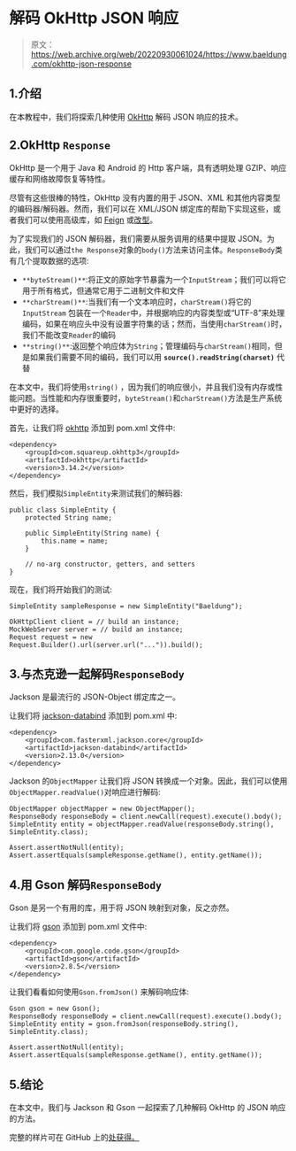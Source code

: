 # 解码 OkHttp JSON 响应

> 原文：<https://web.archive.org/web/20220930061024/https://www.baeldung.com/okhttp-json-response>

## 1.介绍

在本教程中，我们将探索几种使用 [OkHttp](/web/20220628125656/https://www.baeldung.com/guide-to-okhttp) 解码 JSON 响应的技术。

## 2.OkHttp `Response`

OkHttp 是一个用于 Java 和 Android 的 Http 客户端，具有透明处理 GZIP、响应缓存和网络故障恢复等特性。

尽管有这些很棒的特性，OkHttp 没有内置的用于 JSON、XML 和其他内容类型的编码器/解码器。然而，我们可以在 XML/JSON 绑定库的帮助下实现这些，或者我们可以使用高级库，如 [Feign](/web/20220628125656/https://www.baeldung.com/intro-to-feign) 或[改型](/web/20220628125656/https://www.baeldung.com/retrofit)。

为了实现我们的 JSON 解码器，我们需要从服务调用的结果中提取 JSON。为此，我们可以通过`the Response`对象的`body()`方法来访问主体。`ResponseBody`类有几个提取数据的选项:

*   `**byteStream()**`:将正文的原始字节暴露为一个`InputStream`；我们可以将它用于所有格式，但通常它用于二进制文件和文件
*   `**charStream()**`:当我们有一个文本响应时，`charStream()`将它的`InputStream` 包装在一个`Reader`中，并根据响应的内容类型或“UTF-8”来处理编码，如果在响应头中没有设置字符集的话；然而，当使用`charStream()`时，我们不能改变`Reader`的编码
*   `**string()**`:返回整个响应体为`String`；管理编码与`charStream()`相同，但是如果我们需要不同的编码，我们可以用 **`source().readString(charset)`** 代替

在本文中，我们将使用`string()` ，因为我们的响应很小，并且我们没有内存或性能问题。当性能和内存很重要时，`byteStream()`和`charStream()`方法是生产系统中更好的选择。

首先，让我们将 [okhttp](https://web.archive.org/web/20220628125656/https://search.maven.org/search?q=g:com.squareup.okhttp3%20a:okhttp) 添加到 pom.xml 文件中:

```
<dependency>
    <groupId>com.squareup.okhttp3</groupId>
    <artifactId>okhttp</artifactId> 
    <version>3.14.2</version> 
</dependency>
```

然后，我们模拟`SimpleEntity`来测试我们的解码器:

```
public class SimpleEntity {
    protected String name;

    public SimpleEntity(String name) {
        this.name = name;
    }

    // no-arg constructor, getters, and setters
} 
```

现在，我们将开始我们的测试:

```
SimpleEntity sampleResponse = new SimpleEntity("Baeldung");

OkHttpClient client = // build an instance;
MockWebServer server = // build an instance;
Request request = new Request.Builder().url(server.url("...")).build();
```

## 3.与杰克逊一起解码`ResponseBody`

Jackson 是最流行的 JSON-Object 绑定库之一。

让我们将 [jackson-databind](https://web.archive.org/web/20220628125656/https://search.maven.org/search?q=g:com.fasterxml.jackson.core%20a:jackson-databind) 添加到 pom.xml 中:

```
<dependency>
    <groupId>com.fasterxml.jackson.core</groupId>
    <artifactId>jackson-databind</artifactId>
    <version>2.13.0</version>
</dependency>
```

Jackson 的`ObjectMapper` 让我们将 JSON 转换成一个对象。因此，我们可以使用`ObjectMapper.readValue()`对响应进行解码:

```
ObjectMapper objectMapper = new ObjectMapper(); 
ResponseBody responseBody = client.newCall(request).execute().body(); 
SimpleEntity entity = objectMapper.readValue(responseBody.string(), SimpleEntity.class);

Assert.assertNotNull(entity);
Assert.assertEquals(sampleResponse.getName(), entity.getName());
```

## 4.用 Gson 解码`ResponseBody`

Gson 是另一个有用的库，用于将 JSON 映射到对象，反之亦然。

让我们将 [gson](https://web.archive.org/web/20220628125656/https://search.maven.org/search?q=g:com.google.code.gson%20a:gson) 添加到 pom.xml 文件中:

```
<dependency>
    <groupId>com.google.code.gson</groupId>
    <artifactId>gson</artifactId>
    <version>2.8.5</version>
</dependency>
```

让我们看看如何使用`Gson.fromJson()` 来解码响应体:

```
Gson gson = new Gson(); 
ResponseBody responseBody = client.newCall(request).execute().body();
SimpleEntity entity = gson.fromJson(responseBody.string(), SimpleEntity.class);

Assert.assertNotNull(entity);
Assert.assertEquals(sampleResponse.getName(), entity.getName()); 
```

## 5.结论

在本文中，我们与 Jackson 和 Gson 一起探索了几种解码 OkHttp 的 JSON 响应的方法。

完整的样片可在 GitHub 上的[处获得。](https://web.archive.org/web/20220628125656/https://github.com/eugenp/tutorials/tree/master/libraries-http-2)